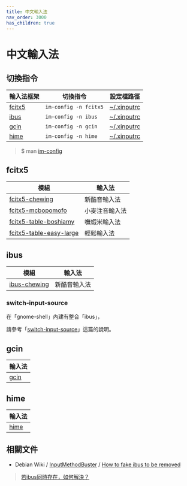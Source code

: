 ```yaml
---
title: 中文輸入法
nav_order: 3000
has_children: true
---
```



# 中文輸入法

## 切換指令

| 輸入法框架 | 切換指令 | 設定檔路徑 |
| --- | --- | --- |
| [fcitx5](#fcitx5) | `im-config -n fcitx5` | [~/.xinputrc](https://github.com/samwhelp/note-about-ubuntu/blob/gh-pages/_demo/sample/env/im/im-config/demo-xinputrc-fcitx5/asset/overlay/etc/skel/.xinputrc) |
| [ibus](#ibus) | `im-config -n ibus` | [~/.xinputrc](https://github.com/samwhelp/note-about-ubuntu/blob/gh-pages/_demo/sample/env/im/im-config/demo-xinputrc-ibus/asset/overlay/etc/skel/.xinputrc) |
| [gcin](#gcin) | `im-config -n gcin` | [~/.xinputrc](https://github.com/samwhelp/note-about-ubuntu/blob/gh-pages/_demo/sample/env/im/im-config/demo-xinputrc-gcin/asset/overlay/etc/skel/.xinputrc) |
| [hime](#hime) | `im-config -n hime` | [~/.xinputrc](https://github.com/samwhelp/note-about-ubuntu/blob/gh-pages/_demo/sample/env/im/im-config/demo-xinputrc-hime/asset/overlay/etc/skel/.xinputrc) |

> $ man [im-config](https://manpages.ubuntu.com/manpages/jammy/en/man8/im-config.8.html)


## fcitx5

| 模組 | 輸入法 |
| --- | --- |
| [fcitx5-chewing](https://samwhelp.github.io/note-about-ubuntu/read/subject/im/fcitx5/fcitx5-chewing.html) | 新酷音輸入法 |
| [fcitx5-mcbopomofo](https://samwhelp.github.io/note-about-ubuntu/read/subject/im/fcitx5/fcitx5-mcbopomofo.html) | 小麥注音輸入法 |
| [fcitx5-table-boshiamy](https://samwhelp.github.io/note-about-ubuntu/read/subject/im/fcitx5/howto/install-fcitx5-table-boshiamy.html) | 嘸蝦米輸入法 |
| [fcitx5-table-easy-large](https://samwhelp.github.io/note-about-ubuntu/read/subject/im/fcitx5/howto/install-fcitx5-table-easy-large.html) | 輕鬆輸入法 |


## ibus

| 模組 | 輸入法 |
| --- | --- |
| [ibus-chewing](https://samwhelp.github.io/note-about-ubuntu/read/subject/im/ibus/ibus-chewing.html) | 新酷音輸入法 |


### switch-input-source

在「gnome-shell」內建有整合「ibus」，

請參考「[switch-input-source](https://samwhelp.github.io/note-about-ubuntu/read/flavours/ubuntu/adjustment/switch-input-source.html)」這篇的說明。


## gcin

| 輸入法 |
| --- |
| [gcin](https://samwhelp.github.io/note-about-ubuntu/read/subject/im/gcin.html) |


## hime

| 輸入法 |
| --- |
| [hime](https://samwhelp.github.io/note-about-ubuntu/read/subject/im/hime.html) |


## 相關文件

* Debian Wiki / [InputMethodBuster](https://wiki.debian.org/InputMethodBuster) / [How to fake ibus to be removed](https://wiki.debian.org/InputMethodBuster#How_to_fake_ibus_to_be_removed)

> [若ibus同時存在，如何解決？](https://samwhelp.github.io/note-about-ubuntu/read/subject/im/howto/how_to_fake_ibus_to_be_removed.html)
